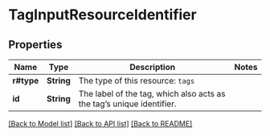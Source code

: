 # TagInputResourceIdentifier

## Properties

Name | Type | Description | Notes
------------ | ------------- | ------------- | -------------
**r#type** | **String** | The type of this resource: `tags` | 
**id** | **String** | The label of the tag, which also acts as the tag’s unique identifier.  | 

[[Back to Model list]](../README.md#documentation-for-models) [[Back to API list]](../README.md#documentation-for-api-endpoints) [[Back to README]](../README.md)


